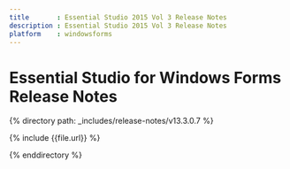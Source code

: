 ```yaml
---
title       : Essential Studio 2015 Vol 3 Release Notes
description : Essential Studio 2015 Vol 3 Release Notes
platform    : windowsforms
---
```


# Essential Studio for Windows Forms Release Notes

{% directory path: _includes/release-notes/v13.3.0.7 %}


{% include {{file.url}} %}

{% enddirectory %}